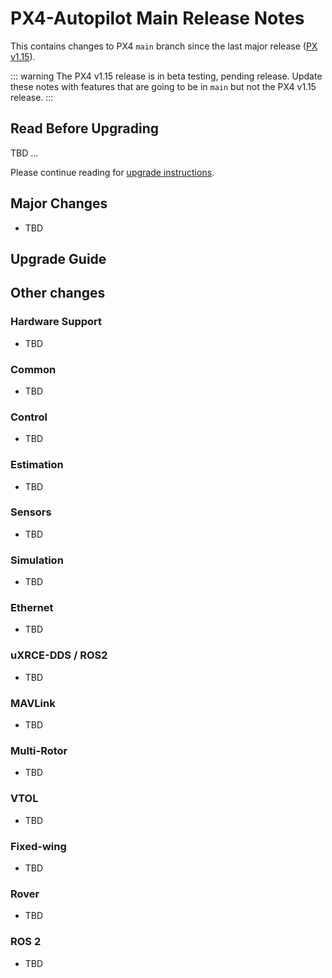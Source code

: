# PX4-Autopilot Main Release Notes

<Badge type="danger" text="Alpha" />

This contains changes to PX4 `main` branch since the last major release ([PX v1.15](../releases/1.15.md)).

::: warning
The PX4 v1.15 release is in beta testing, pending release.
Update these notes with features that are going to be in `main` but not the PX4 v1.15 release.
:::

## Read Before Upgrading

TBD ...

Please continue reading for [upgrade instructions](#upgrade-guide).

## Major Changes

- TBD

## Upgrade Guide

## Other changes

### Hardware Support

- TBD

### Common

- TBD

### Control

- TBD

### Estimation

- TBD

### Sensors

- TBD

### Simulation

- TBD

### Ethernet

- TBD

### uXRCE-DDS / ROS2

- TBD

### MAVLink

- TBD

### Multi-Rotor

- TBD

### VTOL

- TBD

### Fixed-wing

- TBD

### Rover

- TBD

### ROS 2

- TBD